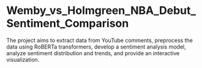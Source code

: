 # Wemby_vs_Holmgreen_NBA_Debut_Sentiment_Comparison
The project aims to extract data from YouTube comments, preprocess the data using RoBERTa transformers, develop a sentiment analysis model, analyze sentiment distribution and trends, and provide an interactive visualization.
